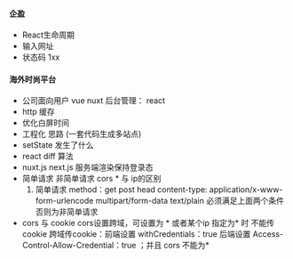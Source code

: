#### 企盈
- React生命周期
- 输入网址
- 状态码    1xx
  

#### 海外时尚平台

- 公司面向用户 vue  nuxt   后台管理： react
- http  缓存
- 优化白屏时间
- 工程化  思路  (一套代码生成多站点)
- setState 发生了什么
- react diff 算法
- nuxt.js  next.js  服务端渲染保持登录态
- 简单请求 非简单请求 cors * 与 ip的区别
    1. 简单请求 
        method：get post head
        content-type: application/x-www-form-urlencode
                      multipart/form-data
                      text/plain
       必须满足上面两个条件  否则为非简单请求
- cors 与 cookie
  cors设置跨域，可设置为 * 或者某个ip  指定为* 时 不能传cookie
  跨域传cookie：前端设置 withCredentials：true  后端设置 Access-Control-Allow-Credential：true ；并且 cors 不能为* 